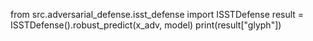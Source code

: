 from src.adversarial_defense.isst_defense import ISSTDefense
result = ISSTDefense().robust_predict(x_adv, model)
print(result["glyph"])